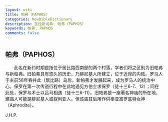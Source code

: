 ```yaml
---
layout: wiki
title: 帕弗（PAPHOS）
categories: NewBibleDictionary
description: 圣经新词典: 帕弗（PAPHOS）
keywords: 帕弗, PAPHOS
comments: false
---
```


## 帕弗（PAPHOS）

　　此名在新约时期是指位于居比路西南部的两个村落，学者们将之区别为旧帕弗与新帕弗。旧帕弗具有悠久的历史，乃腓尼基人所建立，位于近岸的内陆。罗马人于主前58年吞并此〔居比路〕岛后，新帕弗才发展起来，成为罗马人的统治中心。保罗在第一次传道行程中在此地遇见方伯士求保罗（徒十三6-7、12）；同在此处，保罗与术士以吕马相遇（徒十三6-11）。旧帕弗是一座著名神庙的所在地，建庙人可能是腓尼基人或叙利亚人，但该庙其后用作供奉亚富罗底特女神（Aphrodite）。

J.H.P.








